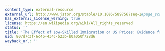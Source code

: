 ```yaml
---
content_type: external-resource
external_url: http://www.jstor.org/stable/10.1086/589756?seq=1#page_scan_tab_contents
has_external_license_warning: true
license: https://en.wikipedia.org/wiki/All_rights_reserved
status: ''
title: 'The Effect of Low-Skilled Immigration on US Prices: Evidence from CPI Data'
uid: 807d7c3f-6c46-4341-b23b-b0a050f728d6
wayback_url: ''
---
```

